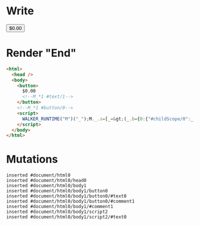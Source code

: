 # Write
  <button>$0.00<!--M_*1 #text/1--></button><!--M_*1 #button/0--><script>WALKER_RUNTIME("M")("_");M._.s=[_=>(_.b={0:{"#childScope/0":_.a={input:{},count:0}},1:_.a})];M._.e=[1,"packages/translator-tags/src/__tests__/fixtures/component-attrs-static-code/components/counter.marko_0_count"];M._.d=1;M._.w()</script>


# Render "End"
```html
<html>
  <head />
  <body>
    <button>
      $0.00
      <!--M_*1 #text/1-->
    </button>
    <!--M_*1 #button/0-->
    <script>
      WALKER_RUNTIME("M")("_");M._.s=[_=&gt;(_.b={0:{"#childScope/0":_.a={input:{},count:0}},1:_.a})];M._.e=[1,"packages/translator-tags/src/__tests__/fixtures/component-attrs-static-code/components/counter.marko_0_count"];M._.d=1;M._.w()
    </script>
  </body>
</html>
```

# Mutations
```
inserted #document/html0
inserted #document/html0/head0
inserted #document/html0/body1
inserted #document/html0/body1/button0
inserted #document/html0/body1/button0/#text0
inserted #document/html0/body1/button0/#comment1
inserted #document/html0/body1/#comment1
inserted #document/html0/body1/script2
inserted #document/html0/body1/script2/#text0
```